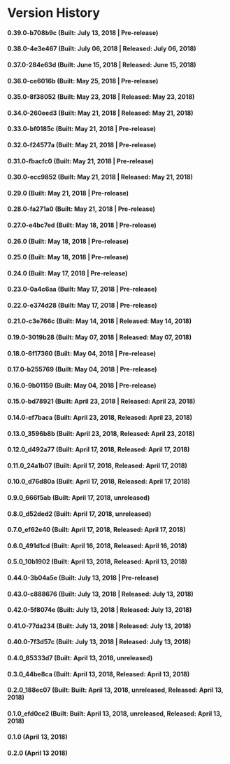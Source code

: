 # Version History


#### 0.39.0-b708b9c (Built: July 13, 2018 | Pre-release)

#### 0.38.0-4e3e467 (Built: July 06, 2018 | Released: July 06, 2018)

#### 0.37.0-284e63d (Built: June 15, 2018 | Released: June 15, 2018)

#### 0.36.0-ce6016b (Built: May 25, 2018 | Pre-release)

#### 0.35.0-8f38052 (Built: May 23, 2018 | Released: May 23, 2018)

#### 0.34.0-260eed3 (Built: May 21, 2018 | Released: May 21, 2018)

#### 0.33.0-bf0185c (Built: May 21, 2018 | Pre-release)

#### 0.32.0-f24577a (Built: May 21, 2018 | Pre-release)

#### 0.31.0-fbacfc0 (Built: May 21, 2018 | Pre-release)

#### 0.30.0-ecc9852 (Built: May 21, 2018 | Released: May 21, 2018)

#### 0.29.0 (Built: May 21, 2018 | Pre-release)

#### 0.28.0-fa271a0 (Built: May 21, 2018 | Pre-release)

#### 0.27.0-e4bc7ed (Built: May 18, 2018 | Pre-release)

#### 0.26.0 (Built: May 18, 2018 | Pre-release)

#### 0.25.0 (Built: May 18, 2018 | Pre-release)

#### 0.24.0 (Built: May 17, 2018 | Pre-release)

#### 0.23.0-0a4c6aa (Built: May 17, 2018 | Pre-release)

#### 0.22.0-e374d28 (Built: May 17, 2018 | Pre-release)

#### 0.21.0-c3e766c (Built: May 14, 2018 | Released: May 14, 2018)

#### 0.19.0-3019b28 (Built: May 07, 2018 | Released: May 07, 2018)

#### 0.18.0-6f17360 (Built: May 04, 2018 | Pre-release)

#### 0.17.0-b255769 (Built: May 04, 2018 | Pre-release)

#### 0.16.0-9b01159 (Built: May 04, 2018 | Pre-release)

#### 0.15.0-bd78921 (Built: April 23, 2018 | Released: April 23, 2018)

#### 0.14.0-ef7baca (Built: April 23, 2018, Released: April 23, 2018)

#### 0.13.0_3596b8b (Built: April 23, 2018, Released: April 23, 2018)

#### 0.12.0_d492a77 (Built: April 17, 2018, Released: April 17, 2018)

#### 0.11.0_24a1b07 (Built: April 17, 2018, Released: April 17, 2018)

#### 0.10.0_d76d80a (Built: April 17, 2018, Released: April 17, 2018)

#### 0.9.0_666f5ab (Built: April 17, 2018, unreleased)

#### 0.8.0_d52ded2 (Built: April 17, 2018, unreleased)

#### 0.7.0_ef62e40 (Built: April 17, 2018, Released: April 17, 2018)

#### 0.6.0_491d1cd (Built: April 16, 2018, Released: April 16, 2018)

#### 0.5.0_10b1902 (Built: April 13, 2018, Released: April 13, 2018)

#### 0.44.0-3b04a5e (Built: July 13, 2018 | Pre-release)

#### 0.43.0-c888676 (Built: July 13, 2018 | Released: July 13, 2018)

#### 0.42.0-5f8074e (Built: July 13, 2018 | Released: July 13, 2018)

#### 0.41.0-77da234 (Built: July 13, 2018 | Released: July 13, 2018)

#### 0.40.0-7f3d57c (Built: July 13, 2018 | Released: July 13, 2018)

#### 0.4.0_85333d7 (Built: April 13, 2018, unreleased)

#### 0.3.0_44be8ca (Built: April 13, 2018, Released: April 13, 2018)

#### 0.2.0_188ec07 (Built: Built: April 13, 2018, unreleased, Released: April 13, 2018)

#### 0.1.0_efd0ce2 (Built: Built: April 13, 2018, unreleased, Released: April 13, 2018)

####  0.1.0 (April 13, 2018)

####  0.2.0 (April 13 2018)